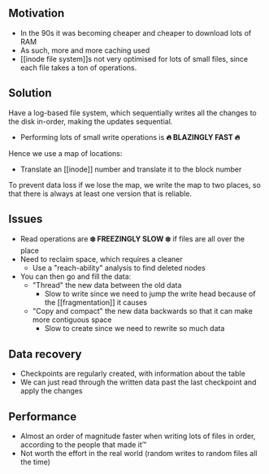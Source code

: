 ## Motivation
- In the 90s it was becoming cheaper and cheaper to download lots of RAM
- As such, more and more caching used
- [[inode file system]]s not very optimised for lots of small files, since each file takes a ton of operations.

## Solution
Have a log-based file system, which sequentially writes all the changes to the disk in-order, making the updates sequential.

- Performing lots of small write operations is **🔥 BLAZINGLY FAST 🔥**

Hence we use a map of locations:
- Translate an [[inode]] number and translate it to the block number

To prevent data loss if we lose the map, we write the map to two places, so that there is always at least one version that is reliable.

## Issues
- Read operations are **❄️ FREEZINGLY SLOW ❄️** if files are all over the place
- Need to reclaim space, which requires a cleaner
	- Use a "reach-ability" analysis to find deleted nodes
- You can then go and fill the data:
	- "Thread" the new data between the old data
		- Slow to write since we need to jump the write head because of the [[fragmentation]] it causes
	- "Copy and compact" the new data backwards so that it can make more contiguous space
		- Slow to create since we need to rewrite so much data

## Data recovery
- Checkpoints are regularly created, with information about the table
- We can just read through the written data past the last checkpoint and apply the changes

## Performance
- Almost an order of magnitude faster when writing lots of files in order, according to the people that made it™
- Not worth the effort in the real world (random writes to random files all the time)
